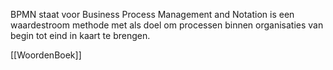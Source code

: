 BPMN staat voor Business Process Management and Notation is een waardestroom methode met als doel om processen binnen organisaties van begin tot eind in kaart te brengen.

[[WoordenBoek]]